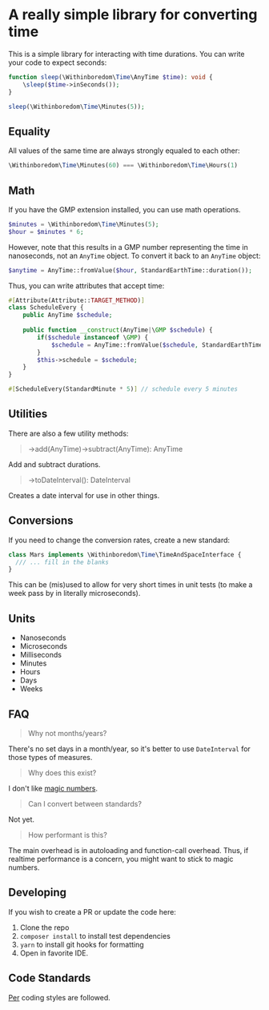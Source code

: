 # A really simple library for converting time

This is a simple library for interacting with time durations. You can write your code to expect seconds:

```php
function sleep(\Withinboredom\Time\AnyTime $time): void {
    \sleep($time->inSeconds());
}

sleep(\Withinboredom\Time\Minutes(5));
```

## Equality

All values of the same time are always strongly equaled to each other:

```php
\Withinboredom\Time\Minutes(60) === \Withinboredom\Time\Hours(1)
```

## Math

If you have the GMP extension installed, you can use math operations.

```php
$minutes = \Withinboredom\Time\Minutes(5);
$hour = $minutes * 6;
```

However, note that this results in a GMP number representing the time in nanoseconds, not an `AnyTime` object. To
convert it back to an `AnyTime` object:

```php
$anytime = AnyTime::fromValue($hour, StandardEarthTime::duration());
```

Thus, you can write attributes that accept time:

```php
#[Attribute(Attribute::TARGET_METHOD)]
class ScheduleEvery {
    public AnyTime $schedule;
    
    public function __construct(AnyTime|\GMP $schedule) {
        if($schedule instanceof \GMP) {
            $schedule = AnyTime::fromValue($schedule, StandardEarthTime::duration());
        }
        $this->schedule = $schedule;
    }
}

#[ScheduleEvery(StandardMinute * 5)] // schedule every 5 minutes
```

## Utilities

There are also a few utility methods:

> ->add(AnyTime)->subtract(AnyTime): AnyTime

Add and subtract durations.

> ->toDateInterval(): DateInterval

Creates a date interval for use in other things.

## Conversions

If you need to change the conversion rates, create a new standard:

```php
class Mars implements \Withinboredom\Time\TimeAndSpaceInterface {
  /// ... fill in the blanks
}
```

This can be (mis)used to allow for very short times in unit tests (to make a week pass by in literally microseconds).

## Units

- Nanoseconds
- Microseconds
- Milliseconds
- Minutes
- Hours
- Days
- Weeks

## FAQ

> Why not months/years?

There's no set days in a month/year, so it's better to use `DateInterval` for those types of measures.

> Why does this exist?

I don't
like [magic numbers](https://en.wikipedia.org/wiki/Magic_number_(programming)#:~:text=Magic%20numbers%20are%20common%20in%20programs%20across%20many,have%20such%20constants%20that%20identify%20the%20contained%20data.).

> Can I convert between standards?

Not yet.

> How performant is this?

The main overhead is in autoloading and function-call overhead. Thus, if realtime performance is a concern, you might
want to stick to magic numbers.

## Developing

If you wish to create a PR or update the code here:

1. Clone the repo
2. `composer install` to install test dependencies
3. `yarn` to install git hooks for formatting
4. Open in favorite IDE.

## Code Standards

[Per](https://www.php-fig.org/per/coding-style/) coding styles are followed.
